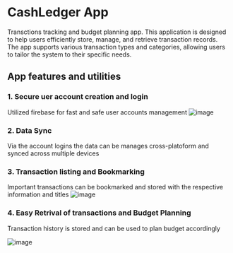 # CashLedger App
Transctions tracking and budget planning app. This application is designed to help users efficiently store, manage, and retrieve transaction records. The app supports various transaction types and categories, allowing users to tailor the system to their specific needs. 

## App features and utilities

### 1. Secure uer account creation and login
   Utilized firebase for fast and safe user accounts management
![image](https://github.com/user-attachments/assets/72eaf5c9-06c5-4a34-bc42-326bd8fb24f6)

### 2. Data Sync
  Via the account logins the data can be manages cross-platoform and synced across multiple devices

### 3. Transaction listing and Bookmarking
  Important transactions can be bookmarked and stored with the respective information and titles
![image](https://github.com/user-attachments/assets/d38ec8eb-f2ea-4df0-a06d-190bc391a0f6)

### 4. Easy Retrival of transactions and Budget Planning
  Transaction history is stored and can be used to plan budget accordingly

![image](https://github.com/user-attachments/assets/dc70cad4-dce2-4b84-8bf0-5dba21745916)
